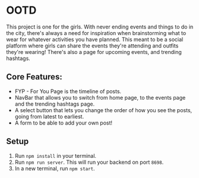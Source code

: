 # OOTD

This project is one for the girls. With never ending events and things to do in the city, there's always a need for inspiration when brainstorming what to wear for whatever activities you have planned. This meant to be a social platform where girls can share the events they're attending and outfits they're wearing! There's also a page for upcoming events, and trending hashtags. 

## Core Features:

<ul>
    <li>FYP - For You Page is the timeline of posts.</li>
    <li>NavBar that allows you to switch from home page, to the events page and the trending hashtags page.</li>
    <li>A select button that lets you change the order of how you see the posts, going from latest to earliest.</li>
    <li>A form to be able to add your own post!</li>

</ul>

## Setup

1. Run `npm install` in your terminal.
2. Run `npm run server`. This will run your backend on port `8698`.
3. In a new terminal, run `npm start`.

